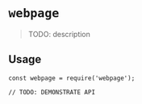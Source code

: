 # `webpage`

> TODO: description

## Usage

```
const webpage = require('webpage');

// TODO: DEMONSTRATE API
```
